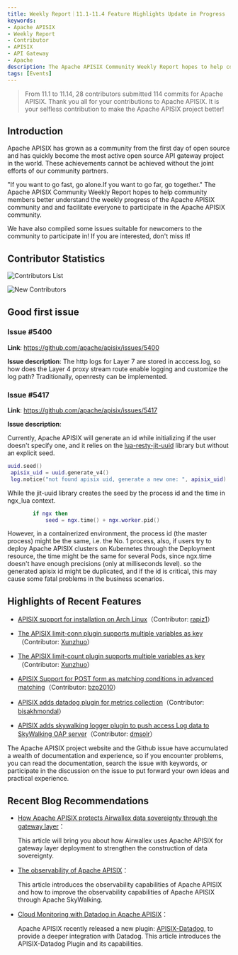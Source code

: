 ```yaml
---
title: Weekly Report｜11.1-11.4 Feature Highlights Update in Progress
keywords:
- Apache APISIX
- Weekly Report
- Contributor
- APISIX
- API Gateway
- Apache
description: The Apache APISIX Community Weekly Report hopes to help community members better understand the weekly progress of the Apache APISIX community and and facilitate everyone to participate in the Apache APISIX community.
tags: [Events]
---
```


> From 11.1 to 11.14, 28 contributors submitted 114 commits for Apache APISIX. Thank you all for your contributions to Apache APISIX. It is your selfless contribution to make the Apache APISIX project better!

<!--truncate-->

## Introduction

Apache APISIX has grown as a community from the first day of open source and has quickly become the most active open source API gateway project in the world. These achievements cannot be achieved without the joint efforts of our community partners.

"If you want to go fast, go alone.If you want to go far, go together." The Apache APISIX Community Weekly Report hopes to help community members better understand the weekly progress of the Apache APISIX community and and facilitate everyone to participate in the Apache APISIX community.

We have also compiled some issues suitable for newcomers to the community to participate in! If you are interested, don't miss it!

## Contributor Statistics

![Contributors List](https://static.apiseven.com/202108/1636940255460-0c2ab16c-93f9-490a-ab89-89f057b2fa1c.png)

![New Contributors](https://static.apiseven.com/202108/1636942793677-0f64e00c-248c-4fd1-9cb4-ba059591e205.png)

## Good first issue

### Issue #5400

**Link**: https://github.com/apache/apisix/issues/5400

**Issue description**: The http logs for Layer 7 are stored in acccess.log, so how does the Layer 4 proxy stream route enable logging and customize the log path? Traditionally, openresty can be implemented.

### Issue #5417

**Link**: https://github.com/apache/apisix/issues/5417

**Issue description**:

Currently, Apache APISIX will generate an id while initializing if the user doesn't specify one, and it relies on the [lua-resty-jit-uuid](https://github.com/thibaultcha/lua-resty-jit-uuid) library but without an explicit seed.

```Lua
uuid.seed()
 apisix_uid = uuid.generate_v4()
 log.notice("not found apisix uid, generate a new one: ", apisix_uid)
```

While the jit-uuid library creates the seed by the process id and the time in ngx_lua context.

```Lua
        if ngx then
            seed = ngx.time() + ngx.worker.pid()
```

However, in a containerized environment, the process id (the master process) might be the same, i.e. the No. 1 process, also, if users try to deploy Apache APISIX clusters on Kubernetes through the Deployment resource, the time might be the same for several Pods, since ngx.time doesn't have enough precisions (only at milliseconds level). so the generated apisix id might be duplicated, and if the id is critical, this may cause some fatal problems in the business scenarios.

## Highlights of Recent Features

- [APISIX support for installation on Arch Linux](https://github.com/apache/apisix/pull/5350)（Contributor: [rapiz1](https://github.com/rapiz1)）

- [The APISIX limit-conn plugin supports multiple variables as key](https://github.com/apache/apisix/pull/5354)（Contributor: [Xunzhuo](https://github.com/Xunzhuo)）

- [The APISIX limit-count plugin supports multiple variables as key](https://github.com/apache/apisix/pull/5378)（Contributor: [Xunzhuo](https://github.com/Xunzhuo)）

- [APISIX Support for POST form as matching conditions in advanced matching](https://github.com/apache/apisix/pull/5409)（Contributor: [bzp2010](https://github.com/bzp2010)）

- [APISIX adds datadog plugin for metrics collection](https://github.com/apache/apisix/pull/5372)（Contributor: [bisakhmondal](https://github.com/bisakhmondal)）

- [APISIX adds skywalking logger plugin to push access Log data to SkyWalking OAP server](https://github.com/apache/apisix/pull/5478)（Contributor: [dmsolr](https://github.com/dmsolr)）

The Apache APISIX project website and the Github issue have accumulated a wealth of documentation and experience, so if you encounter problems, you can read the documentation, search the issue with keywords, or participate in the discussion on the issue to put forward your own ideas and practical experience.

## Recent Blog Recommendations

- [How Apache APISIX protects Airwallex data sovereignty through the gateway layer](https://apisix.apache.org/blog/2021/11/03/airwallex-usercase)：

  This article will bring you about how Airwallex uses Apache APISIX for gateway layer deployment to strengthen the construction of data sovereignty.

- [The observability of Apache APISIX](https://apisix.apache.org/blog/2021/11/04/skywalking)：

  This article introduces the observability capabilities of Apache APISIX and how to improve the observability capabilities of Apache APISIX through Apache SkyWalking.

- [Cloud Monitoring with Datadog in Apache APISIX](https://apisix.apache.org/blog/2021/11/12/apisix-datadog)：

  Apache APISIX recently released a new plugin: [APISIX-Datadog](https://apisix.apache.org/docs/apisix/next/plugins/datadog/), to provide a deeper integration with Datadog. This article introduces the APISIX-Datadog Plugin and its capabilities.
